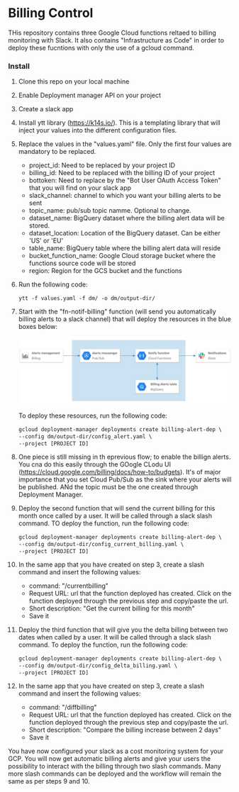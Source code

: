 # Billing Control

THis repository contains three Google Cloud functions reltaed to billing monitoring with Slack. 
It also contains "Infrastructure as Code" in order to deploy these fucntions with only the use of a gcloud command.

### Install

1. Clone this repo on your local machine

2. Enable Deployment manager API on your project

3. Create a slack app

4. Install ytt library (https://k14s.io/). This is a templating library that will inject your values into the 
different configuration files.

5. Replace the values in the "values.yaml" file. Only the first four values are mandatory to be replaced.
    - project_id: Need to be replaced by your project ID
    - billing_id: Need to be replaced with the billing ID of your project
    - bottoken: Need to replace by the "Bot User OAuth Access Token" that you will find on your slack app
    - slack_channel: channel to which you want your billing alerts to be sent
    - topic_name: pub/sub topic namme. Optional to change.
    - dataset_name: BigQuery dataset where the billing alert data will be stored.
    - dataset_location: Location of the BigQuery dataset. Can be either 'US' or 'EU'
    - table_name: BigQuery table where the billing alert data will reside
    - bucket_function_name: Google Cloud storage bucket where the functions source code will be stored
    - region: Region for the GCS bucket and the functions

6. Run the following code:

    ```
    ytt -f values.yaml -f dm/ -o dm/output-dir/
    ```

7. Start with the "fn-notif-billing" function (will send you automatically billing alerts to a slack channel) 
that will deploy the resources in the blue boxes below:

    ![archi](images/billing_alerts.jpg)

    To deploy these resources, run the following code:

    ```
    gcloud deployment-manager deployments create billing-alert-dep \
    --config dm/output-dir/config_alert.yaml \
    --project [PROJECT ID]
    ```

8. One piece is still missing in th eprevious flow; to enable the billign alerts. You cna do this easily through the
GOogle CLodu UI (https://cloud.google.com/billing/docs/how-to/budgets). It's of major importance that you set
Cloud Pub/Sub as the sink where your alerts will be published. ANd the topic must be the one created through
Deployment Manager.

9. Deploy the second function that will send the current billing for this month once called by a user. It will be 
called through a slack slash command. TO deploy the function, run the following code:

    ```
    gcloud deployment-manager deployments create billing-alert-dep \
    --config dm/output-dir/config_current_billing.yaml \
    --project [PROJECT ID]
    ```

10. In the same app that you have created on step 3, create a slash command and insert the following values:
    - command: "/currentbilling"
    - Request URL: url that the function deployed has created. Click on the function deployed through the previous
                   step and copy/paste the url.
    - Short description: "Get the current billing for this month"
    - Save it

11. Deploy the third function that will give you the delta billing between two dates when called by a user. It will be 
called through a slack slash command. To deploy the function, run the following code:

    ```
    gcloud deployment-manager deployments create billing-alert-dep \
    --config dm/output-dir/config_delta_billing.yaml \
    --project [PROJECT ID]
    ```
    
12. In the same app that you have created on step 3, create a slash command and insert the following values:
    - command: "/diffbilling"
    - Request URL: url that the function deployed has created. Click on the function deployed through the previous
                   step and copy/paste the url.
    - Short description: "Compare the billing increase between 2 days"
    - Save it
    

You have now configured your slack as a cost monitoring system for your GCP. You will now get automatic billing alerts
and give your users the possibility to interact with the billing through two slash commands. Many more slash commands
can be deployed and the workflow will remain the same as per steps 9 and 10.
    
 